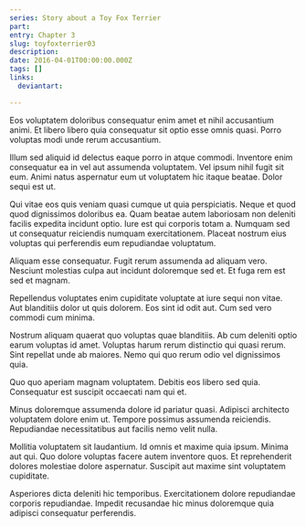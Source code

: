 ```yaml
---
series: Story about a Toy Fox Terrier
part:
entry: Chapter 3
slug: toyfoxterrier03
description:
date: 2016-04-01T00:00:00.000Z
tags: []
links:
  deviantart:

---
```


Eos voluptatem doloribus consequatur enim amet et nihil accusantium animi. Et libero libero quia consequatur sit optio esse omnis quasi. Porro voluptas modi unde rerum accusantium.

Illum sed aliquid id delectus eaque porro in atque commodi. Inventore enim consequatur ea in vel aut assumenda voluptatem. Vel ipsum nihil fugit sit eum. Animi natus aspernatur eum ut voluptatem hic itaque beatae. Dolor sequi est ut.

Qui vitae eos quis veniam quasi cumque ut quia perspiciatis. Neque et quod quod dignissimos doloribus ea. Quam beatae autem laboriosam non deleniti facilis expedita incidunt optio. Iure est qui corporis totam a. Numquam sed ut consequatur reiciendis numquam exercitationem. Placeat nostrum eius voluptas qui perferendis eum repudiandae voluptatum.

Aliquam esse consequatur. Fugit rerum assumenda ad aliquam vero. Nesciunt molestias culpa aut incidunt doloremque sed et. Et fuga rem est sed et magnam.

Repellendus voluptates enim cupiditate voluptate at iure sequi non vitae. Aut blanditiis dolor ut quis dolorem. Eos sint id odit aut. Cum sed vero commodi cum minima.

Nostrum aliquam quaerat quo voluptas quae blanditiis. Ab cum deleniti optio earum voluptas id amet. Voluptas harum rerum distinctio qui quasi rerum. Sint repellat unde ab maiores. Nemo qui quo rerum odio vel dignissimos quia.

Quo quo aperiam magnam voluptatem. Debitis eos libero sed quia. Consequatur est suscipit occaecati nam qui et.

Minus doloremque assumenda dolore id pariatur quasi. Adipisci architecto voluptatem dolore enim ut. Tempore possimus assumenda reiciendis. Repudiandae necessitatibus aut facilis nemo velit nulla.

Mollitia voluptatem sit laudantium. Id omnis et maxime quia ipsum. Minima aut qui. Quo dolore voluptas facere autem inventore quos. Et reprehenderit dolores molestiae dolore aspernatur. Suscipit aut maxime sint voluptatem cupiditate.

Asperiores dicta deleniti hic temporibus. Exercitationem dolore repudiandae corporis repudiandae. Impedit recusandae hic minus doloremque quia adipisci consequatur perferendis.
